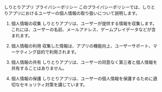 しりとりアプリ プライバシーポリシー
このプライバシーポリシーでは、しりとりアプリにおけるユーザーの個人情報の取り扱いについて説明します。

1. 個人情報の収集
しりとりアプリは、ユーザーが提供する情報を収集します。これには、ユーザーの名前、メールアドレス、ゲームプレイデータなどが含まれます。

2. 個人情報の利用
収集した情報は、アプリの機能向上、ユーザーサポート、マーケティング目的で利用されます。

3. 個人情報の共有
しりとりアプリは、ユーザーの同意なく第三者と個人情報を共有することはありません。

4. 個人情報の保護
しりとりアプリは、ユーザーの個人情報を保護するために適切なセキュリティ対策を講じています。
